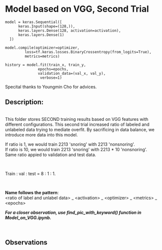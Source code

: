 # Model based on VGG, Second Trial

```python3
model = keras.Sequential([
      keras.Input(shape=(128,)),
      keras.layers.Dense(128, activation=activation),
      keras.layers.Dense(1)
  ])
  
model.compile(optimizer=optimizer,
         loss=tf.keras.losses.BinaryCrossentropy(from_logits=True),
         metrics=metrics)
         
history = model.fit(train_x, train_y,
               epochs=epochs,
               validation_data=(val_x, val_y),
                verbose=1)
```

Specital thanks to Youngmin Cho for advices.

## Description:  
<br>
This folder stores SECOND training results based on VGG features with different configurations.  
This second trial increased ratio of labeled and unlabeled data trying to mediate overfit. By sacrificing in data balance, we introduce more data into this model.  


If ratio is 1, we would train 2213 'snoring' with 2213 'nonsnoring'.  
If ratio is 10, we would train 2213 'snoring' with 2213 * 10 'nonsnoring'.  
Same ratio appied to validation and test data.

<br> 

Train : val : test = 8 : 1 : 1.

<br>

__Name follows the pattern__:   
\<ratio of label and unlabel data\> _ \<activation\> _ \<optimizer\> _ \<metrics\> _ \<epochs\>

_**For a closer observation, use find_pic_with_keyword() function in Model_on_VGG.ipynb.**_

<br>

## Observations
